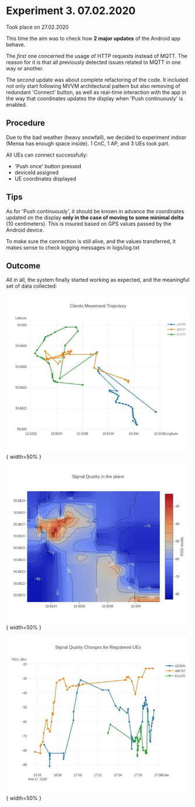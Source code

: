 # Experiment 3. 07.02.2020

Took place on 27.02.2020

This time the aim was to check how **2 major updates** of the Android app behave.

The _first_ one concerned the usage of HTTP requests instead of MQTT. The reason for it is that all previously detected issues related to MQTT in one way or another.

The _second_ update was about complete refactoring of the code. It included not only start following MVVM architectural pattern but also removing of redundant 'Connect' button, as well as real-time interaction with the app in the way that coordinates updates the display when 'Push continuously' is enabled.

## Procedure

Due to the bad weather (heavy snowfall), we decided to experiment indoor (Mensa has enough space inside). 1 CnC, 1 AP, and 3 UEs took part.

All UEs can connect successfully:

- 'Push once' button pressed
- deviceId assigned
- UE coordinates displayed

## Tips

As for 'Push continuously', it should be known in advance the coordinates updated on the display **only in the case of moving to some minimal delta** (10 centimeters). This is insured based on GPS values passed by the Android device.

To make sure the connection is still alive, and the values transferred, it makes sense to check logging messages in logs/log.txt

## Outcome

All in all, the system finally started working as expected, and the meaningful set of data collected:

![Movement trajectory of connected phones](images/experiment_3_1.jpg){ width=50% }

![Signal quality map](images/experiment_3_2.jpg){ width=50% }

![Signal quality changes](images/experiment_3_3.jpg){ width=50% }
